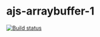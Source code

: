 # ajs-arraybuffer-1
[![Build status](https://ci.appveyor.com/api/projects/status/5ubmpta4n6b8vslt?svg=true)](https://ci.appveyor.com/project/Bilexander/ajs-arraybuffer-1)
